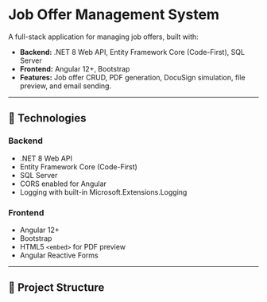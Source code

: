 ﻿# Job Offer Management System

A full-stack application for managing job offers, built with:

- **Backend:** .NET 8 Web API, Entity Framework Core (Code-First), SQL Server
- **Frontend:** Angular 12+, Bootstrap
- **Features:** Job offer CRUD, PDF generation, DocuSign simulation, file preview, and email sending.

---

## 🚀 Technologies

### Backend
- .NET 8 Web API
- Entity Framework Core (Code-First)
- SQL Server
- CORS enabled for Angular
- Logging with built-in Microsoft.Extensions.Logging

### Frontend
- Angular 12+
- Bootstrap
- HTML5 `<embed>` for PDF preview
- Angular Reactive Forms

---

## 📂 Project Structure


